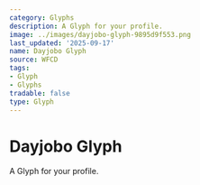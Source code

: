 ```yaml
---
category: Glyphs
description: A Glyph for your profile.
image: ../images/dayjobo-glyph-9895d9f553.png
last_updated: '2025-09-17'
name: Dayjobo Glyph
source: WFCD
tags:
- Glyph
- Glyphs
tradable: false
type: Glyph
---
```


# Dayjobo Glyph

A Glyph for your profile.

